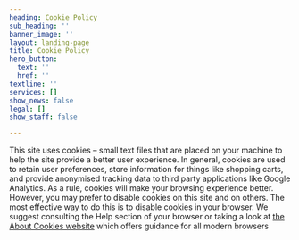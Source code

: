 ```yaml
---
heading: Cookie Policy
sub_heading: ''
banner_image: ''
layout: landing-page
title: Cookie Policy
hero_button:
  text: ''
  href: ''
textline: ''
services: []
show_news: false
legal: []
show_staff: false

---
```

This site uses cookies &#8211; small text files that are placed on your machine to help the site provide a better user experience. In general, cookies are used to retain user preferences, store information for things like shopping carts, and provide anonymised tracking data to third party applications like Google Analytics. As a rule, cookies will make your browsing experience better. However, you may prefer to disable cookies on this site and on others. The most effective way to do this is to disable cookies in your browser. We suggest consulting the Help section of your browser or taking a look at [the About Cookies website](http://www.aboutcookies.org) which offers guidance for all modern browsers
